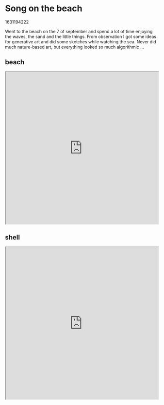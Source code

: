# Song on the beach
1631194222

Went to the beach on the 7 of september and spend a lot of time enjoying the waves, the sand and the little things. From observation I got some ideas for generative art and did some sketches while watching the sea. Never did much nature-based art, but everything looked so much algorithmic ...


## beach

<iframe width="100%" height="500em" src="https://preview.p5js.org/caioluders/embed/1aElPBn08"></iframe>

<script src="https://emgithub.com/embed.js?target=https%3A%2F%2Fgithub.com%2Fcaioluders%2Fcaioluders.github.io%2Fblob%2Fmaster%2F4rt3%2Fg3n3r4t1v3%2Fbeach%2Fbeach.js&style=github&showBorder=on&showLineNumbers=on&showFileMeta=on&showCopy=on"></script>



## shell

<iframe width="100%" height="500em" src="https://preview.p5js.org/caioluders/embed/BabTau5ic"></iframe>

<script src="https://emgithub.com/embed.js?target=https%3A%2F%2Fgithub.com%2Fcaioluders%2Fcaioluders.github.io%2Fblob%2Fmaster%2F4rt3%2Fg3n3r4t1v3%2Fshell%2Fshell.js&style=github&showBorder=on&showLineNumbers=on&showFileMeta=on&showCopy=on"></script>

